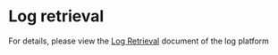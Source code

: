 
# Log retrieval

  For details, please view the [Log Retrieval](../../../../日志平台/产品白皮书/functions/search_log.md) document of the log platform